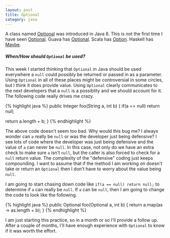 ```yaml
---
layout: post
title: Optional
category: java
---
```


A class named [Optional](http://docs.oracle.com/javase/8/docs/api/java/util/Optional.html) was introduced in Java 8. This is not the first time I have seen [Optional](http://docs.oracle.com/javase/8/docs/api/java/util/Optional.html). Guava has [Optional](http://docs.guava-libraries.googlecode.com/git/javadoc/com/google/common/base/Optional.html). Scala has [Option](http://www.scala-lang.org/api/current/index.html#scala.Option). Haskell has [Maybe](https://downloads.haskell.org/~ghc/6.12.2/docs/html/libraries/base-4.2.0.1/Data-Maybe.html).

##### When/How should `Optional` be used?
This week I started thinking that `Optional` in Java should be used everywhere a `null` could possibly be returned or passed in as a parameter. Using `Optional` in all of these places might be controversial in some circles, but I think it does provide value. Using `Optional` clearly communicates to the next developers that a `null` is a possiblity and we should account for it. The following code really drives me crazy.

{% highlight java %}
public Integer foo(String a, int b) {
  if(a == null) return null;

  return a.length + b;
}
{% endhighlight %}

The above code doesn't seem too bad. Why would this bug me? I always wonder can `a` really be `null` or was the developer just being defensive? I see lots of code where the developer was just being defensive and the value of `a` can never be `null`. In this case, not only do we have an extra check to make sure `a` isn't `null`, but the caller is also forced to check for a `null` return value. The complexity of the "defensive" coding just keeps compounding. I want to assume that if the method I am working on doesn't take or return an `Optional` then I don't have to worry about the value being `null`.

I am going to start chasing down code like `if(a == null) return null;` to determine if `a` can really be `null`. If `a` can be `null`, then I am going to change the code to look like the following.

{% highlight java %}
public Optional<Integer> foo(Optional<String> a, int b) {
  return a.map(as -> as.length + b);
}
{% endhighlight %}

I am just starting this practice, so in a month or so I'll provide a follow up. After a couple of months, I'll have enough experience with `Optional` to know if it was worth the effort.

